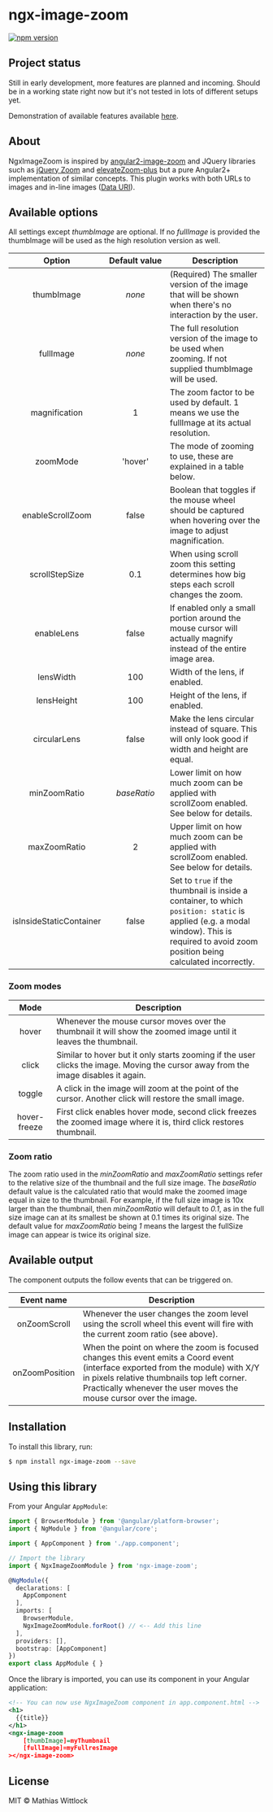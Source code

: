 # ngx-image-zoom

[![npm version](http://img.shields.io/npm/v/ngx-image-zoom.svg)](https://npmjs.org/package/ngx-image-zoom)

## Project status

Still in early development, more features are planned and incoming. Should be in a working 
state right now but it's not tested in lots of different setups yet.

Demonstration of available features available [here](https://wittlock.github.io/ngx-image-zoom/).

## About

NgxImageZoom is inspired by [angular2-image-zoom](https://github.com/brtnshrdr/angular2-image-zoom) and 
JQuery libraries such as [jQuery Zoom](http://www.jacklmoore.com/zoom/) and
[elevateZoom-plus](http://igorlino.github.io/elevatezoom-plus/) but a pure Angular2+ implementation of
similar concepts. This plugin works with both URLs to images and in-line images
([Data URI](https://en.wikipedia.org/wiki/Data_URI_scheme)).

## Available options

All settings except *thumbImage* are optional. If no *fullImage* is provided the thumbImage will be
used as the high resolution version as well.

Option | Default&#160;value | Description
:---:|:---:|---
thumbImage | *none* | (Required) The smaller version of the image that will be shown when there's no interaction by the user.
fullImage | *none* | The full resolution version of the image to be used when zooming. If not supplied thumbImage will be used.
magnification | 1 | The zoom factor to be used by default. 1 means we use the fullImage at its actual resolution.
zoomMode | 'hover' | The mode of zooming to use, these are explained in a table below.
enableScrollZoom | false | Boolean that toggles if the mouse wheel should be captured when hovering over the image to adjust magnification.
scrollStepSize | 0.1 | When using scroll zoom this setting determines how big steps each scroll changes the zoom. 
enableLens | false | If enabled only a small portion around the mouse cursor will actually magnify instead of the entire image area.
lensWidth | 100 | Width of the lens, if enabled.
lensHeight | 100 | Height of the lens, if enabled.
circularLens | false | Make the lens circular instead of square. This will only look good if width and height are equal.
minZoomRatio | *baseRatio* | Lower limit on how much zoom can be applied with scrollZoom enabled. See below for details.
maxZoomRatio | 2 | Upper limit on how much zoom can be applied with scrollZoom enabled. See below for details.
isInsideStaticContainer | false | Set to `true` if the thumbnail is inside a container, to which `position: static` is applied (e.g. a modal window). This is required to avoid zoom position being calculated incorrectly.

### Zoom modes
Mode | Description
:---:|---
hover | Whenever the mouse cursor moves over the thumbnail it will show the zoomed image until it leaves the thumbnail.
click | Similar to hover but it only starts zooming if the user clicks the image. Moving the cursor away from the image disables it again.
toggle | A click in the image will zoom at the point of the cursor. Another click will restore the small image.
hover-freeze | First click enables hover mode, second click freezes the zoomed image where it is, third click restores thumbnail.

### Zoom ratio
The zoom ratio used in the *minZoomRatio* and *maxZoomRatio* settings refer to the relative size of the thumbnail
and the full size image. The *baseRatio* default value is the calculated ratio that would make the zoomed image equal
in size to the thumbnail. For example, if the full size image is 10x larger than the thumbnail, then *minZoomRatio* will
default to *0.1*, as in the full size image can at its smallest be shown at 0.1 times its original size. The default
value for *maxZoomRatio* being *1* means the largest the fullSize image can appear is twice its original size. 

## Available output

The component outputs the follow events that can be triggered on.

Event&#160;name | Description
:---:|---
onZoomScroll | Whenever the user changes the zoom level using the scroll wheel this event will fire with the current zoom ratio (see above).
onZoomPosition | When the point on where the zoom is focused changes this event emits a Coord event (interface exported from the module) with X/Y in pixels relative thumbnails top left corner. Practically whenever the user moves the mouse cursor over the image.

## Installation

To install this library, run:

```bash
$ npm install ngx-image-zoom --save
```

## Using this library

From your Angular `AppModule`:

```typescript
import { BrowserModule } from '@angular/platform-browser';
import { NgModule } from '@angular/core';

import { AppComponent } from './app.component';

// Import the library
import { NgxImageZoomModule } from 'ngx-image-zoom';

@NgModule({
  declarations: [
    AppComponent
  ],
  imports: [
    BrowserModule,
    NgxImageZoomModule.forRoot() // <-- Add this line
  ],
  providers: [],
  bootstrap: [AppComponent]
})
export class AppModule { }
```

Once the library is imported, you can use its component in your Angular application:

```xml
<!-- You can now use NgxImageZoom component in app.component.html -->
<h1>
  {{title}}
</h1>
<ngx-image-zoom
    [thumbImage]=myThumbnail
    [fullImage]=myFullresImage
></ngx-image-zoom>
```

## License

MIT © Mathias Wittlock
